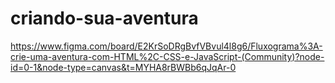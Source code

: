 # criando-sua-aventura
https://www.figma.com/board/E2KrSoDRgBvfVBvul4l8g6/Fluxograma%3A-crie-uma-aventura-com-HTML%2C-CSS-e-JavaScript-(Community)?node-id=0-1&node-type=canvas&t=MYHA8rBWBb6qJqAr-0
